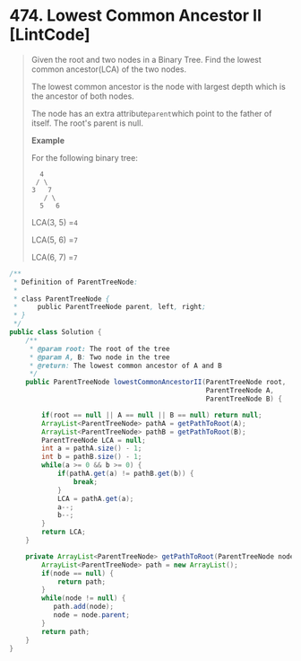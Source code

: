 # 474. Lowest Common Ancestor II \[LintCode\]

> Given the root and two nodes in a Binary Tree. Find the lowest common ancestor\(LCA\) of the two nodes.
>
> The lowest common ancestor is the node with largest depth which is the ancestor of both nodes.
>
> The node has an extra attribute`parent`which point to the father of itself. The root's parent is null.
>
> **Example**
>
> For the following binary tree:
>
> ```
>   4
>  / \
> 3   7
>    / \
>   5   6
> ```
>
> LCA\(3, 5\) =`4`
>
> LCA\(5, 6\) =`7`
>
> LCA\(6, 7\) =`7`

```java
/**
 * Definition of ParentTreeNode:
 * 
 * class ParentTreeNode {
 *     public ParentTreeNode parent, left, right;
 * }
 */
public class Solution {
    /**
     * @param root: The root of the tree
     * @param A, B: Two node in the tree
     * @return: The lowest common ancestor of A and B
     */
    public ParentTreeNode lowestCommonAncestorII(ParentTreeNode root,
                                                 ParentTreeNode A,
                                                 ParentTreeNode B) {

        if(root == null || A == null || B == null) return null;
        ArrayList<ParentTreeNode> pathA = getPathToRoot(A);
        ArrayList<ParentTreeNode> pathB = getPathToRoot(B);
        ParentTreeNode LCA = null;
        int a = pathA.size() - 1;
        int b = pathB.size() - 1;
        while(a >= 0 && b >= 0) {
            if(pathA.get(a) != pathB.get(b)) {
                break;
            }
            LCA = pathA.get(a);
            a--;
            b--;
        }
        return LCA;
    }

    private ArrayList<ParentTreeNode> getPathToRoot(ParentTreeNode node) {   
        ArrayList<ParentTreeNode> path = new ArrayList();
        if(node == null) {
            return path;
        }
        while(node != null) {
           path.add(node);
           node = node.parent;
        }
        return path;
    }
}
```



